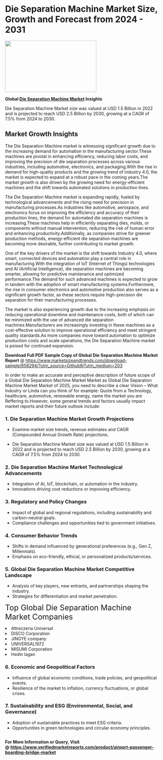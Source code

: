 <H1>Die Separation Machine Market Size, Growth and Forecast from 2024 - 2031</H1><img class="aligncenter size-medium wp-image-584254" src="https://thirdeyenews.in/wp-content/uploads/2024/09/Global-Market-Research-300x168.jpeg" alt="" width="300" height="168" /><p><strong>Global&nbsp;<a href="https://www.marketsizeandtrends.com/download-sample/658294/?utm_source=Github8j?utm_medium=203">Die Separation Machine Market</a> Insights</strong></p><p>Die Separation Machine Market size was valued at USD 1.5 Billion in 2022 and is projected to reach USD 2.5 Billion by 2030, growing at a CAGR of 7.5% from 2024 to 2030.</p><p><h2>Market Growth Insights</h2> <p>The Die Separation Machine market is witnessing significant growth due to the increasing demand for automation in the manufacturing sector.These machines are pivotal in enhancing efficiency, reducing labor costs, and improving the precision of die separation processes across various industries, including automotive, electronics, and packaging.With the rise in demand for high-quality products and the growing trend of industry 4.0, the market is expected to expand at a robust pace in the coming years.The market growth is also driven by the growing need for energy-efficient machines and the shift towards automated solutions in production lines.</p> <p>The Die Separation Machine market is expanding rapidly, fueled by technological advancements and the rising need for precision in manufacturing processes.As industries like automotive, aerospace, and electronics focus on improving the efficiency and accuracy of their production lines, the demand for automated die separation machines is increasing.These machines help in efficiently separating dies, molds, or components without manual intervention, reducing the risk of human error and enhancing productivity.Additionally, as companies strive for greener production methods, energy-efficient die separation machines are becoming more desirable, further contributing to market growth.</p> <p>One of the key drivers of the market is the shift towards Industry 4.0, where smart, connected devices and automation play a central role in manufacturing.With the integration of IoT (Internet of Things) technologies and AI (Artificial Intelligence), die separation machines are becoming smarter, allowing for predictive maintenance and optimized performance.The demand for such advanced machines is expected to grow in tandem with the adoption of smart manufacturing systems.Furthermore, the rise in consumer electronics and automotive production also serves as a significant growth factor, as these sectors require high-precision die separation for their manufacturing processes.</p> <p>The market is also experiencing growth due to the increasing emphasis on reducing operational downtime and maintenance costs, both of which can be minimized with the use of advanced die separation machines.Manufacturers are increasingly investing in these machines as a cost-effective solution to improve operational efficiency and meet stringent quality standards.As more companies move toward automation to optimize production costs and scale operations, the Die Separation Machine market is poised for continued expansion.</p> <p><span class=""><strong>Download Full PDF Sample Copy of Global Die Separation Machine Market Report</strong> @ <a href="https://www.marketsizeandtrends.com/download-sample/658294/?utm_source=Github8j?utm_medium=203" target="_blank">https://www.marketsizeandtrends.com/download-sample/658294/?utm_source=Github8j?utm_medium=203</a></span></p><p>In order to make an accurate and perceptive description of future scope of a Global&nbsp;Die Separation Machine Market Market as Global&nbsp;Die Separation Machine Market Market of 2025, you need to describe a clear Vision &ndash; What Industry or Linda can you think of for example: Quote from a Technology, healthcare, automotive, renewable energy, name the market you are Reffering to.However, some general trends and factors usually impact market reports and their future outlook include:</p><h3>1.&nbsp;<strong>Die Separation Machine Market Growth Projections</strong></h3><ul><li>Examine market size trends, revenue estimates and CAGR (Compounded Annual Growth Rate) projections.</li><li><p>Die Separation Machine Market size was valued at USD 1.5 Billion in 2022 and is projected to reach USD 2.5 Billion by 2030, growing at a CAGR of 7.5% from 2024 to 2030.</p></li></ul><h3>2.&nbsp;<strong>Die Separation Machine Market Technological Advancements</strong></h3><ul><li>Integration of AI, IoT, blockchain, or automation in the industry.</li><li>Innovations driving cost reductions or improving efficiency.</li></ul><h3>3.&nbsp;<strong>Regulatory and Policy Changes</strong></h3><ul><li>Impact of global and regional regulations, including sustainability and carbon-neutral goals.</li><li>Compliance challenges and opportunities tied to government initiatives.</li></ul><h3>4.&nbsp;<strong>Consumer Behavior Trends</strong></h3><ul><li>Shifts in demand influenced by generational preferences (e.g., Gen Z, Millennials).</li><li>Emphasis on eco-friendly, ethical, or personalized products/services.</li></ul><h3>5.&nbsp;<strong>Global Die Separation Machine Market Competitive Landscape</strong></h3><ul><li>Analysis of key players, new entrants, and partnerships shaping the industry.</li><li>Strategies for differentiation and market penetration.</li></ul><p data-pm-slice="1 1 []"><span style="color: inherit; font-family: inherit; font-size: 25px;">Top Global Die Separation Machine Market Companies</span></p><div class="" data-test-id=""><p><li>Attrezzeria Universal</li><li> DISCO Corporation</li><li> JINGYE company</li><li> UNIVERSAL1972</li><li> MISUMI Corporation</li><li> Hedin lagan</li></p></div><h3>6.&nbsp;<strong>Economic and Geopolitical Factors</strong></h3><ul><li>Influence of global economic conditions, trade policies, and geopolitical events.</li><li>Resilience of the market to inflation, currency fluctuations, or global crises.</li></ul><h3>7.&nbsp;<strong>Sustainability and ESG (Environmental, Social, and Governance)</strong></h3><ul><li>Adoption of sustainable practices to meet ESG criteria.</li><li>Opportunities in green technologies and circular economy principles.</li></ul><h2><strong style="font-size: 14px;">For More Information or Query, Visit @&nbsp;</strong><a style="background-color: #ffffff; font-size: 14px;" href="https://www.marketsizeandtrends.com/report/die-separation-machine-market/" target="_blank">https://www.verifiedmarketreports.com/product/airport-passenger-boarding-bridge-market</a></h2>